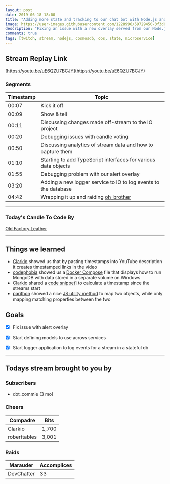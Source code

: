 ```yaml
---
layout: post
date: 2019-06-18 18:00
title: "Adding more state and tracking to our chat bot with Node.js and CosmosDB"
image: https://user-images.githubusercontent.com/1228996/59729450-3f3d0980-9204-11e9-8046-5111a8ef1428.png
description: "Fixing an issue with a new overlay served from our Node.js overlay service.  Also adding event logging to CosmosDB."
comments: true
tags: [twitch, stream, nodejs, cosmosdb, obs, state, microservice]
---
```


## Stream Replay Link

[https://youtu.be/uE6QZU7BCJY](https://youtu.be/uE6QZU7BCJY)

<!--more-->

### Segments

| Timestamp | Topic                                                                   |
| ---       | ---                                                                     |
| 00:07     | Kick it off                                                             |
| 00:09     | Show & tell                                                             |
| 00:11     | Discussing changes made off-stream to the IO project                    |
| 00:20     | Debugging issues with candle voting                                     |
| 00:50     | Discussing analytics of stream data and how to capture them             |
| 01:10     | Starting to add TypeScript interfaces for various data objects          |
| 01:55     | Debugging problem with our alert overlay                                |
| 03:20     | Adding a new logger service to IO to log events to the database         |
| 04:42     | Wrapping it up and raiding [oh_brother](https://twitch.tv/oh_brother)   |


---

### Today's Candle To Code By

[Old Factory Leather](https://amzn.to/2IHHPNJ)


---

## Things we learned

- [Clarkio](https://twitch.tv/clarkio) showed us that by pasting timestamps into YouTube description it creates timestamped links in the video
- [codephobia](https://twitch.tv/codephobia) showed us a [Docker Compose](https://pastebin.com/gHPDpZLy) file that displays how to run MongoDB with data stored in a separate volume on Windows
- [Clarkio](https://twitch.tv/clarkio) shared a [code snippet](https://github.com/clarkio/stream-note-taker/blob/master/src/stream.js#L59-L70)] to calculate a timestamp since the streams start
- [parithon](https://github.com/parithon) showed a nice [JS utility method](https://stackblitz.com/edit/typescript-zrskdc) to map two objects, while only mapping matching properties between the two


## Goals

- [x] Fix issue with alert overlay
- [x] Start defining models to use across services
- [x] Start logger application to log events for a stream in a stateful db


---

## Todays stream brought to you by

### Subscribers

- dot_commie (3 mo)

### Cheers

| Compadre      | Bits      |
| ---           | ---       |
| Clarkio       | 1,700     |
| roberttables  | 3,001     |

### Raids

| Marauder      | Accomplices   |
| ---           | ---           |
| DevChatter    | 33            |
